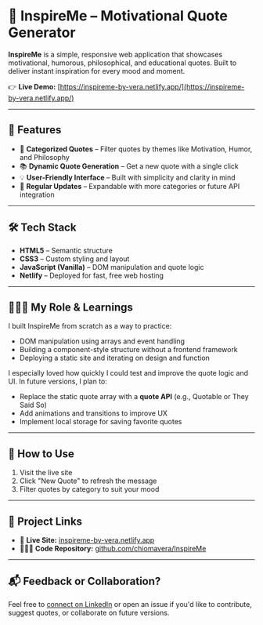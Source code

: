 # 🌟 InspireMe – Motivational Quote Generator

**InspireMe** is a simple, responsive web application that showcases motivational, humorous, philosophical, and educational quotes. Built to deliver instant inspiration for every mood and moment.

👉 **Live Demo:** [https://inspireme-by-vera.netlify.app/](https://inspireme-by-vera.netlify.app/)

---

## 🧩 Features
- 🎯 **Categorized Quotes** – Filter quotes by themes like Motivation, Humor, and Philosophy  
- 📚 **Dynamic Quote Generation** – Get a new quote with a single click  
- 💡 **User-Friendly Interface** – Built with simplicity and clarity in mind  
- 🔄 **Regular Updates** – Expandable with more categories or future API integration

---

## 🛠️ Tech Stack
- **HTML5** – Semantic structure  
- **CSS3** – Custom styling and layout  
- **JavaScript (Vanilla)** – DOM manipulation and quote logic  
- **Netlify** – Deployed for fast, free web hosting  

---

## 👩🏽‍💻 My Role & Learnings

I built InspireMe from scratch as a way to practice:
- DOM manipulation using arrays and event handling  
- Building a component-style structure without a frontend framework  
- Deploying a static site and iterating on design and function

I especially loved how quickly I could test and improve the quote logic and UI. In future versions, I plan to:
- Replace the static quote array with a **quote API** (e.g., Quotable or They Said So)  
- Add animations and transitions to improve UX  
- Implement local storage for saving favorite quotes

---

## 🚀 How to Use
1. Visit the live site  
2. Click "New Quote" to refresh the message  
3. Filter quotes by category to suit your mood  

---

## 📎 Project Links
- 🔗 **Live Site:** [inspireme-by-vera.netlify.app](https://inspireme-by-vera.netlify.app/)
- 🧑🏽‍💻 **Code Repository:** [github.com/chiomavera/InspireMe](https://github.com/chiomavera/InspireMe)

---

## 📬 Feedback or Collaboration?
Feel free to [connect on LinkedIn](https://www.linkedin.com/in/chioma-vera-nkanmuo/) or open an issue if you'd like to contribute, suggest quotes, or collaborate on future versions.
